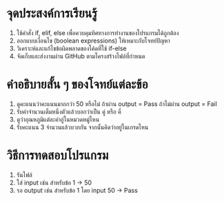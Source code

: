# จุดประสงค์การเรียนรู้

1. ใช้คำสั่ง if, elif, else เพื่อควบคุมทิศทางการทำงานของโปรแกรมได้ถูกต้อง
2. ออกแบบเงื่อนไข (boolean expressions) ให้เหมาะกับโจทย์ปัญหา
3. วิเคราะห์และแก้ไขข้อผิดพลาดของโค้ดที่ใช้ if-else
4. จัดเก็บและส่งงานผ่าน GitHub ตามโครงสร้างไฟล์ที่กำหนด

# คำอธิบายสั้น ๆ ของโจทย์แต่ละข้อ

1. ดูคะแนนว่าคะแนนมากกว่า 50 หรือไม่ ถ้าผ่าน output = Pass ถ้าไม่ผ่าน output = Fail
2. รับค่าจำนวนเต็มหนึ่งตัวแล้วบอกว่าเป็น คู่ หรือ คี่
3. ดูว่าอุณหภูมิแต่ละค่าอู่ในหมวดหมู่ไหน
4. รับคะแนน 3 จำนวนแล้วบวกกัน จากนั้นคิดว่าอยู่ในเกรดไหน

# วิธีการทดสอบโปรแกรม

1. รันไฟล์
2. ใส่ input เช่น สำหรับข้อ 1 -> 50
3. รอ output เช่น สำหรับข้อ 1 โดย input 50 -> Pass